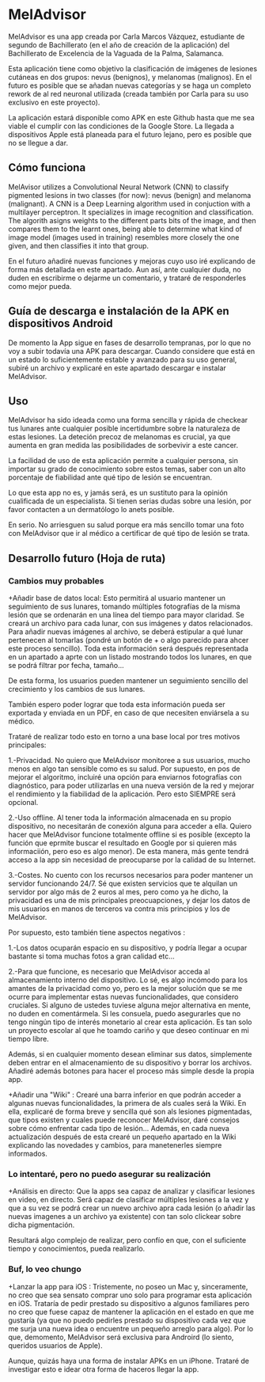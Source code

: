 # MelAdvisor
MelAdvisor es una app creada por Carla Marcos Vázquez, estudiante de segundo de Bachillerato (en el año de creación de la aplicación) del Bachillerato de Excelencia de la Vaguada de la Palma, Salamanca.

Esta aplicación tiene como objetivo la clasificación de imágenes de lesiones cutáneas en dos grupos: nevus (benignos), y melanomas (malignos). En el futuro es posible que se añadan nuevas categorías y se haga un completo rework de al red neuronal utilizada (creada también por Carla para su uso exclusivo en este proyecto).

La aplicación estará disponible como APK en este Github hasta que me sea viable el cumplir con las condiciones de la Google Store. La llegada a dispositivos Apple está planeada para el futuro lejano, pero es posible que no se llegue a dar.

## Cómo funciona
MelAvisor utilizes a Convolutional Neural Network (CNN) to classify pigmented lesions in two classes (for now): nevus (benign) and melanoma (malignant). A CNN is a Deep Learning algorithm used in conjuction with a multilayer perceptron. It specializes in image recognition and classification. The algorith asigns weights to the different parts bits of the image, and then compares them to the learnt ones, being able to determine what kind of image model (images used in training) resembles more closely the one given, and then classifies it into that group.

En el futuro añadiré nuevas funciones y mejoras cuyo uso iré explicando de forma más detallada en este apartado. 
Aun así, ante cualquier duda, no duden en escribirme o dejarme un comentario, y trataré de responderles como mejor pueda.

## Guía de descarga e instalación de la APK en dispositivos Android
De momento la App sigue en fases de desarrollo tempranas, por lo que no voy a subir todavía una APK para descargar. Cuando considere que está en un estado lo suficientemente estable y avanzado para su uso general, subiré un archivo y explicaré en este apartado
descargar e instalar MelAdvisor.

## Uso
MelAdvisor ha sido ideada como una forma sencilla y rápida de checkear tus lunares ante cualquier posible incertidumbre sobre la naturaleza de estas lesiones. La deteción precoz de melanomas es crucial, ya que aumenta en gran medida las posibilidades de sorbevivir a este cancer.

La facilidad de uso de esta aplicación permite a cualquier persona, sin importar su grado de conocimiento sobre estos temas, saber con un alto porcentaje de fiabilidad ante qué tipo de lesión se encuentran.

Lo que esta app no es, y jamás será, es un sustituto para la opinión cualificada de un especialista. Si tienen serias dudas sobre una lesión, por favor contacten a un dermatólogo lo anets posible.

En serio. No arriesguen su salud porque era más sencillo tomar una foto con MelAdvisor que ir al médico a certificar de qué tipo de lesión se trata.

## Desarrollo futuro (Hoja de ruta)
### Cambios muy probables
+Añadir base de datos local: Esto permitirá al usuario mantener un seguimiento de sus lunares, tomando múltiples fotografías de la misma lesión que se ordenarán en una línea del tiempo para mayor claridad. Se creará un archivo para cada lunar, con sus imágenes y datos relacionados. Para añadir nuevas imágenes al archivo, se deberá estipular a qué lunar pertenecen al tomarlas (pondré un botón de + o algo parecido para ahcer este proceso sencillo). Toda esta información será después representada en un apartado a aprte con un listado mostrando todos los lunares, en que se podrá filtrar por fecha, tamaño...

De esta forma, los usuarios pueden mantener un seguimiento sencillo del crecimiento y los cambios de sus lunares.

También espero poder lograr que toda esta información pueda ser exportada y enviada en un PDF, en caso de que necesiten enviársela a su médico.

Trataré de realizar todo esto en torno a una base local por tres motivos principales:

1.-Privacidad. No quiero que MelAdvisor monitoree a sus usuarios, mucho menos en algo tan sensible como es su salud. Por supuesto, en pos de mejorar el algoritmo, incluiré una opción para enviarnos fotografías con diagnóstico, para poder utilizarlas en una nueva versión de la red y mejorar el rendimiento y la fiabilidad de la aplicación. Pero esto SIEMPRE será opcional.

2.-Uso offline. Al tener toda la información almacenada en su propio dispositivo, no necesitarán de conexión alguna para acceder a ella. Quiero hacer que MelAdvisor funcione totalmente offline si es posible (excepto la función que eprmite buscar el resultado en Google por si quieren más informaciión, pero eso es algo menor). De esta manera, más gente tendrá acceso a la app sin necesidad de preocuparse por la calidad de su Internet.

3.-Costes. No cuento con los recursos necesarios para poder mantener un servidor funcionando 24/7. Sé que existen servicios que te alquilan un servidor por algo más de 2 euros al mes, pero como ya he dicho, la privacidad es una de mis principales preocuapciones, y dejar los datos de mis usuarios en manos de terceros va contra mis principios y los de MelAdvisor.

Por supuesto, esto también tiene aspectos negativos :

1.-Los datos ocuparán espacio en su dispositivo, y podría llegar a ocupar bastante si toma muchas fotos a gran calidad etc...

2.-Para que funcione, es necesario que MelAdvisor acceda al almacenamiento interno del dispositivo. Lo sé, es algo incómodo para los amantes de la privacidad como yo, pero es la mejor solución que se me ocurre para implementar estas nuevas funcionalidades, que considero cruciales. Si alguno de ustedes tuviese alguna mejor alternativa en mente, no duden en comentármela. Si les consuela, puedo asegurarles que no tengo ningún tipo de interés monetario al crear esta aplicación. Es tan solo un proyecto escolar al que he toamdo cariño y que deseo continuar en mi tiempo libre.

Además, si en cualquier momento desean eliminar sus datos, simplemente deben entrar en el almacenamiento de su dispositivo y borrar los archivos. Añadiré además botones para hacer el proceso más simple desde la propia app.

+Añadir una "Wiki" : Crearé una barra inferior en que podrán acceder a algunas nuevas funcionalidades, la primera de als cuales será la Wiki. En ella, explicaré de forma breve y sencilla qué son als lesiones pigmentadas, que tipos existen y cuales puede reconocer MelAdvisor, daré consejos sobre cómo enfrentar cada tipo de lesión... Además, en cada nueva actualización después de esta crearé un pequeño apartado en la Wiki explicando las novedades y cambios, para manetenerles siempre informados.

### Lo intentaré, pero no puedo asegurar su realización
+Análisis en directo: Que la apps sea capaz de analizar y clasificar lesiones en video, en directo. Será capaz de clasificar múltiples lesiones a la vez y que a su vez se podrá crear un nuevo archivo apra cada lesión (o añadir las nuevas imagenes a un archivo ya existente) con tan solo clickear sobre dicha pigmentación.

Resultará algo complejo de realizar, pero confío en que, con el suficiente tiempo y conocimientos, pueda realizarlo.

### Buf, lo veo chungo
+Lanzar la app para iOS : Tristemente, no poseo un Mac y, sinceramente, no creo que sea sensato comprar uno solo para programar esta aplicación en iOS. Trataría de pedir prestado su dispositivo a algunos familiares pero no creo que fuese capaz de mantener la aplicación en el estado en que me gustaría (ya que no puedo pedirles prestado su dispositivo cada vez que me surja una nueva idea o encuentre un pequeño arreglo para algo). Por lo que, demomento, MelAdvisor será exclusiva para Androird (lo siento, queridos usuarios de Apple).

Aunque, quizás haya una forma de instalar APKs en un iPhone. Trataré de investigar esto e idear otra forma de haceros llegar la app.
